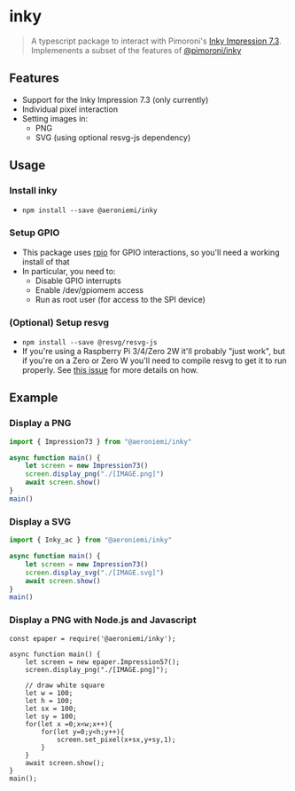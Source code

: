 # inky
> A typescript package to interact with Pimoroni's [Inky Impression 7.3](https://shop.pimoroni.com/products/inky-impression-7-3). Implemenents a subset of the features of [@pimoroni/inky](https://github.com/pimoroni/inky)

## Features
- Support for the Inky Impression 7.3 (only currently)
- Individual pixel interaction
- Setting images in:
    - PNG
    - SVG (using optional resvg-js dependency)

## Usage
### Install inky
- ``npm install --save @aeroniemi/inky``

### Setup GPIO
-  This package uses [rpio](https://www.npmjs.com/package/rpio) for GPIO interactions, so you'll need a working install of that
-  In particular, you need to:
    -  Disable GPIO interrupts
    -  Enable /dev/gpiomem access
    -  Run as root user (for access to the SPI device)

### (Optional) Setup resvg
- ``npm install --save @resvg/resvg-js``
- If you're using a Raspberry Pi 3/4/Zero 2W it'll probably "just work", but if you're on a Zero or Zero W you'll need to compile resvg to get it to run properly. See [this issue](https://github.com/yisibl/resvg-js/issues/231) for more details on how.


## Example
### Display a PNG 
```ts
import { Impression73 } from "@aeroniemi/inky"

async function main() {
    let screen = new Impression73()
    screen.display_png("./[IMAGE.png]")
    await screen.show()
}
main()
```

### Display a SVG
```ts
import { Inky_ac } from "@aeroniemi/inky"

async function main() {
    let screen = new Impression73()
    screen.display_svg("./[IMAGE.svg]")
    await screen.show()
}
main()
```

### Display a PNG with Node.js and Javascript
```
const epaper = require('@aeroniemi/inky');

async function main() {    
    let screen = new epaper.Impression57();
    screen.display_png("./[IMAGE.png]");

    // draw white square
    let w = 100;
    let h = 100;
    let sx = 100;
    let sy = 100;
    for(let x =0;x<w;x++){
        for(let y=0;y<h;y++){
            screen.set_pixel(x+sx,y+sy,1);
        }
    }    
    await screen.show();    
}
main();
```
